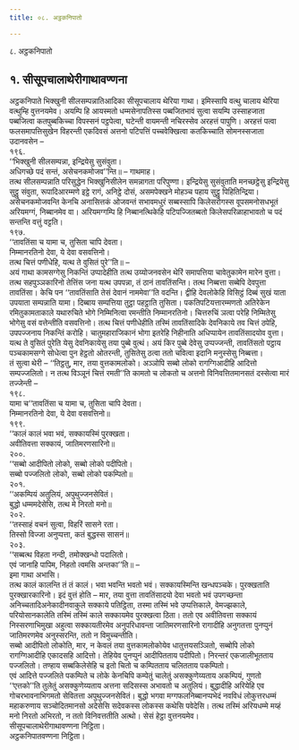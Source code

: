 ```yaml
---
title: ०८. अट्ठकनिपातो

---
```

८. अट्ठकनिपातो  


## १. सीसूपचालाथेरीगाथावण्णना

अट्ठकनिपाते भिक्खुनी सीलसम्पन्नातिआदिका सीसूपचालाय थेरिया गाथा। इमिस्सापि वत्थु चालाय थेरिया वत्थुम्हि वुत्तनयमेव। अयम्पि हि आयस्मतो धम्मसेनापतिस्स पब्बजितभावं सुत्वा सयम्पि उस्साहजाता पब्बजित्वा कतपुब्बकिच्चा विपस्सनं पट्ठपेत्वा, घटेन्ती वायमन्ती नचिरस्सेव अरहत्तं पापुणि। अरहत्तं पत्वा फलसमापत्तिसुखेन विहरन्ती एकदिवसं अत्तनो पटिपत्तिं पच्चवेक्खित्वा कतकिच्चाति सोमनस्सजाता उदानवसेन –  
१९६.  
‘‘भिक्खुनी सीलसम्पन्ना, इन्द्रियेसु सुसंवुता।  
अधिगच्छे पदं सन्तं, असेचनकमोजव’’न्ति॥ – गाथमाह।  
तत्थ सीलसम्पन्नाति परिसुद्धेन भिक्खुनिसीलेन समन्नागता परिपुण्णा। इन्द्रियेसु सुसंवुताति मनच्छट्ठेसु इन्द्रियेसु सुट्ठु संवुता, रूपादिआरम्मणे इट्ठे रागं, अनिट्ठे दोसं, असमपेक्खने मोहञ्च पहाय सुट्ठु पिहितिन्द्रिया। असेचनकमोजवन्ति केनचि अनासित्तकं ओजवन्तं सभावमधुरं सब्बस्सापि किलेसरोगस्स वूपसमनोसधभूतं अरियमग्गं, निब्बानमेव वा। अरियमग्गम्पि हि निब्बानत्थिकेहि पटिपज्जितब्बतो किलेसपरिळाहाभावतो च पदं सन्तन्ति वत्तुं वट्टति।  
१९७.  
‘‘तावतिंसा च यामा च, तुसिता चापि देवता।  
निम्मानरतिनो देवा, ये देवा वसवत्तिनो।  
तत्थ चित्तं पणीधेहि, यत्थ ते वुसितं पुरे’’ति॥ –  
अयं गाथा कामसग्गेसु निकन्तिं उप्पादेहीति तत्थ उय्योजनवसेन थेरिं समापत्तिया चावेतुकामेन मारेन वुत्ता।  
तत्थ सहपुञ्ञकारिनो तेत्तिंस जना यत्थ उपपन्ना, तं ठानं तावतिंसन्ति। तत्थ निब्बत्ता सब्बेपि देवपुत्ता तावतिंसा। केचि पन ‘‘तावतिंसाति तेसं देवानं नाममेवा’’ति वदन्ति। द्वीहि देवलोकेहि विसिट्ठं दिब्बं सुखं याता उपयाता सम्पन्नाति यामा। दिब्बाय सम्पत्तिया तुट्ठा पहट्ठाति तुसिता। पकतिपटियत्तारम्मणतो अतिरेकेन रमितुकामताकाले यथारुचिते भोगे निम्मिनित्वा रमन्तीति निम्मानरतिनो। चित्तरुचिं ञत्वा परेहि निम्मितेसु भोगेसु वसं वत्तेन्तीति वसवत्तिनो। तत्थ चित्तं पणीधेहीति तस्मिं तावतिंसादिके देवनिकाये तव चित्तं ठपेहि, उपपज्जनाय निकन्तिं करोहि। चातुमहाराजिकानं भोगा इतरेहि निहीनाति अधिप्पायेन तावतिंसादयोव वुत्ता। यत्थ ते वुसितं पुरेति येसु देवनिकायेसु तया पुब्बे वुत्थं। अयं किर पुब्बे देवेसु उप्पज्जन्ती, तावतिंसतो पट्ठाय पञ्चकामसग्गे सोधेत्वा पुन हेट्ठतो ओतरन्ती, तुसितेसु ठत्वा ततो चवित्वा इदानि मनुस्सेसु निब्बत्ता।  
तं सुत्वा थेरी – ‘‘तिट्ठतु, मार, तया वुत्तकामलोको। अञ्ञोपि सब्बो लोको रागग्गिआदीहि आदित्तो सम्पज्जलितो। न तत्थ विञ्ञूनं चित्तं रमती’’ति कामतो च लोकतो च अत्तनो विनिवत्तितमानसतं दस्सेत्वा मारं तज्जेन्ती –  
१९८.  
यामा च‘‘तावतिंसा च यामा च, तुसिता चापि देवता।  
निम्मानरतिनो देवा, ये देवा वसवत्तिनो॥  
१९९.  
‘‘कालं कालं भवा भवं, सक्कायस्मिं पुरक्खता।  
अवीतिवत्ता सक्कायं, जातिमरणसारिनो॥  
२००.  
‘‘सब्बो आदीपितो लोको, सब्बो लोको पदीपितो।  
सब्बो पज्जलितो लोको, सब्बो लोको पकम्पितो॥  
२०१.  
‘‘अकम्पियं अतुलियं, अपुथुज्जनसेवितं।  
बुद्धो धम्ममदेसेसि, तत्थ मे निरतो मनो॥  
२०२.  
‘‘तस्साहं वचनं सुत्वा, विहरिं सासने रता।  
तिस्सो विज्जा अनुप्पत्ता, कतं बुद्धस्स सासनं॥  
२०३.  
‘‘सब्बत्थ विहता नन्दी, तमोक्खन्धो पदालितो।  
एवं जानाहि पापिम, निहतो त्वमसि अन्तका’’ति॥ –  
इमा गाथा अभासि।  
तत्थ कालं कालन्ति तं तं कालं। भवा भवन्ति भवतो भवं। सक्कायस्मिन्ति खन्धपञ्चके। पुरक्खताति पुरक्खारकारिनो। इदं वुत्तं होति – मार, तया वुत्ता तावतिंसादयो देवा भवतो भवं उपगच्छन्ता अनिच्चतादिअनेकादीनवाकुले सक्काये पतिट्ठिता, तस्मा तस्मिं भवे उप्पत्तिकाले, वेमज्झकाले, परियोसानकालेति तस्मिं तस्मिं काले सक्कायमेव पुरक्खत्वा ठिता। ततो एव अवीतिवत्ता सक्कायं निस्सरणाभिमुखा अहुत्वा सक्कायतीरमेव अनुपरिधावन्ता जातिमरणसारिनो रागादीहि अनुगतत्ता पुनप्पुनं जातिमरणमेव अनुस्सरन्ति, ततो न विमुच्चन्तीति।  
सब्बो आदीपितो लोकोति, मार, न केवलं तया वुत्तकामलोकोयेव धातुत्तयसञ्ञितो, सब्बोपि लोको रागग्गिआदीहि एकादसहि आदित्तो। तेहियेव पुनप्पुनं आदीपितताय पदीपितो। निरन्तरं एकजालीभूतताय पज्जलितो। तण्हाय सब्बकिलेसेहि च इतो चितो च कम्पितताय चलितताय पकम्पितो।  
एवं आदित्ते पज्जलिते पकम्पिते च लोके केनचिपि कम्पेतुं चालेतुं असक्कुणेय्यताय अकम्पियं, गुणतो ‘‘एत्तको’’ति तुलेतुं असक्कुणेय्यताय अत्तना सदिसस्स अभावतो च अतुलियं। बुद्धादीहि अरियेहि एव गोचरभावनाभिगमतो सेवितत्ता अपुथुज्जनसेवितं। बुद्धो भगवा मग्गफलनिब्बानप्पभेदं नवविधं लोकुत्तरधम्मं महाकरुणाय सञ्चोदितमानसो अदेसेसि सदेवकस्स लोकस्स कथेसि पवेदेसि। तत्थ तस्मिं अरियधम्मे मय्हं मनो निरतो अभिरतो, न ततो विनिवत्ततीति अत्थो। सेसं हेट्ठा वुत्तनयमेव।  
सीसूपचालाथेरीगाथावण्णना निट्ठिता।  
अट्ठकनिपातवण्णना निट्ठिता।  